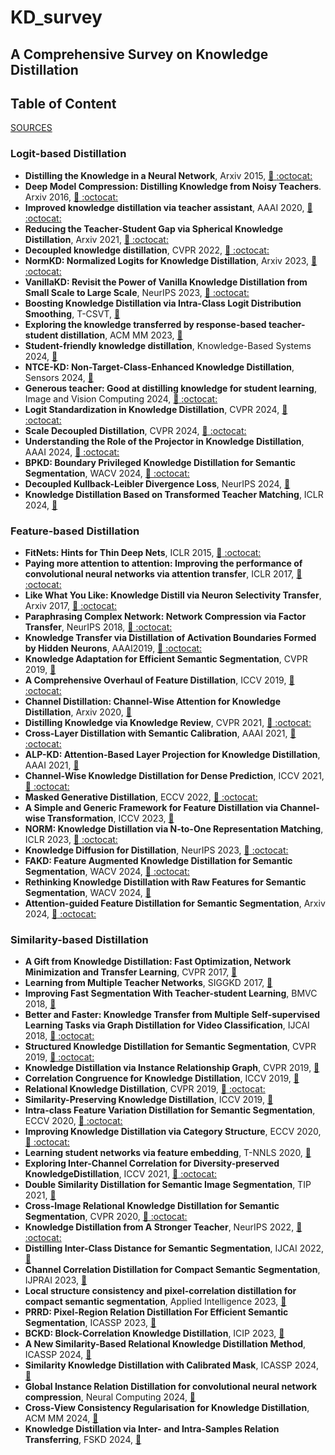 # KD_survey

## A Comprehensive Survey on Knowledge Distillation


## Table of Content
[SOURCES]()

### Logit-based Distillation
- **Distilling the Knowledge in a Neural Network**, Arxiv 2015, [ :link: ](https://arxiv.org/abs/1503.02531)[ :octocat: ](https://github.com/shriramsb/Distilling-the-Knowledge-in-a-Neural-Network)
- **Deep Model Compression: Distilling Knowledge from Noisy Teachers**. Arxiv 2016, [ :link: ](https://arxiv.org/abs/1610.09650)[ :octocat: ](https://github.com/chengshengchan/model_compression1)
- **Improved knowledge distillation via teacher assistant**, AAAI 2020, [ :link: ](https://arxiv.org/abs/1902.03393)[ :octocat: ](https://github.com/imirzadeh/Teacher-Assistant-Knowledge-Distillation)
- **Reducing the Teacher-Student Gap via Spherical Knowledge Distillation**, Arxiv 2021, [ :link: ](https://arxiv.org/abs/2010.07485)[ :octocat: ](https://github.com/forjiuzhou/Spherical-Knowledge-Distillation)
- **Decoupled knowledge distillation**, CVPR 2022, [ :link: ](https://arxiv.org/abs/2203.08679)[ :octocat: ](https://github.com/megvii-research/mdistiller)
- **NormKD: Normalized Logits for Knowledge Distillation**, Arxiv 2023, [ :link: ](https://arxiv.org/abs/2308.00520)[ :octocat: ](https://github.com/gizi1/NormKD)
- **VanillaKD: Revisit the Power of Vanilla Knowledge Distillation from Small Scale to Large Scale**, NeurIPS 2023, [ :link: ](https://arxiv.org/abs/2305.15781)[ :octocat: ](https://github.com/Hao840/vanillaKD)
- **Boosting Knowledge Distillation via Intra-Class Logit Distribution Smoothing**, T-CSVT, [ :link: ](https://ieeexplore.ieee.org/document/10292885)
- **Exploring the knowledge transferred by response-based teacher-student distillation**, ACM MM 2023, [ :link: ](https://dl.acm.org/doi/10.1145/3581783.3612162)
- **Student-friendly knowledge distillation**, Knowledge-Based Systems 2024, [ :link: ](https://www.sciencedirect.com/science/article/abs/pii/S0950705124005495)
- **NTCE-KD: Non-Target-Class-Enhanced Knowledge Distillation**, Sensors 2024, [ :link: ](https://www.mdpi.com/1424-8220/24/11/3617)
- **Generous teacher: Good at distilling knowledge for student learning**, Image and Vision Computing 2024, [ :link: ](https://www.sciencedirect.com/science/article/abs/pii/S0262885624003044) [ :octocat: ](https://github.com/EifelTing/Generous-Teacher)
- **Logit Standardization in Knowledge Distillation**, CVPR 2024, [ :link: ](https://arxiv.org/abs/2403.01427)[ :octocat: ](https://github.com/sunshangquan/logit-standardization-KD)
- **Scale Decoupled Distillation**, CVPR 2024, [ :link: ](https://arxiv.org/abs/2403.13512)[ :octocat: ](https://github.com/shicaiwei123/SDD-CVPR2024)
- **Understanding the Role of the Projector in Knowledge Distillation**, AAAI 2024, [ :link: ](https://arxiv.org/abs/2303.11098)[ :octocat: ](https://github.com/roymiles/Simple-Recipe-Distillation)
- **BPKD: Boundary Privileged Knowledge Distillation for Semantic Segmentation**, WACV 2024, [ :link: ](https://arxiv.org/abs/2306.08075) [ :octocat: ](https://github.com/AkideLiu/BPKD)
- **Decoupled Kullback-Leibler Divergence Loss**, NeurIPS 2024, [ :link: ](https://arxiv.org/abs/2305.13948)
- **Knowledge Distillation Based on Transformed Teacher Matching**, ICLR 2024, [ :link: ](https://arxiv.org/abs/2402.11148)


### Feature-based Distillation


- **FitNets: Hints for Thin Deep Nets**, ICLR 2015, [ :link: ](https://arxiv.org/abs/1412.6550)[ :octocat: ](https://github.com/adri-romsor/FitNets)
- **Paying more attention to attention: Improving the performance of convolutional neural networks via attention transfer**, ICLR 2017, [ :link: ](https://arxiv.org/abs/1612.03928)[ :octocat: ](https://github.com/szagoruyko/attention-transfer)
- **Like What You Like: Knowledge Distill via Neuron Selectivity Transfer**, Arxiv 2017, [ :link: ](https://arxiv.org/abs/1707.01219)[ :octocat: ](https://github.com/TuSimple/neuron-selectivity-transfer)
- **Paraphrasing Complex Network: Network Compression via Factor Transfer**, NeurIPS 2018, [ :link: ](https://arxiv.org/abs/1802.04977)[ :octocat: ](https://github.com/Jangho-Kim/Factor-Transfer-pytorch)
- **Knowledge Transfer via Distillation of Activation Boundaries Formed by Hidden Neurons**, AAAI2019, [ :link: ](https://arxiv.org/abs/1811.03233)[ :octocat: ](https://github.com/bhheo/AB_distillation)
- **Knowledge Adaptation for Efficient Semantic Segmentation**, CVPR 2019, [ :link: ](https://arxiv.org/abs/1903.04688)
- **A Comprehensive Overhaul of Feature Distillation**, ICCV 2019, [ :link: ](https://arxiv.org/abs/1904.01866)[ :octocat: ](https://github.com/clovaai/overhaul-distillation)
- **Channel Distillation: Channel-Wise Attention for Knowledge Distillation**, Arxiv 2020, [ :link: ](https://arxiv.org/abs/2006.01683)
- **Distilling Knowledge via Knowledge Review**, CVPR 2021, [ :link: ](https://arxiv.org/abs/2104.09044)[ :octocat: ](https://github.com/dvlab-research/ReviewKD)
- **Cross-Layer Distillation with Semantic Calibration**, AAAI 2021, [ :link: ](https://arxiv.org/abs/2012.03236)[ :octocat: ](https://github.com/DefangChen/SemCKD)
- **ALP-KD: Attention-Based Layer Projection for Knowledge Distillation**, AAAI 2021, [ :link: ](https://arxiv.org/abs/2012.14022) 
- **Channel-Wise Knowledge Distillation for Dense Prediction**, ICCV 2021, [ :link: ](https://openaccess.thecvf.com/content/ICCV2021/html/Shu_Channel-Wise_Knowledge_Distillation_for_Dense_Prediction_ICCV_2021_paper.html)[ :octocat: ](https://github.com/drilistbox/CWD)
- **Masked Generative Distillation**, ECCV 2022, [ :link: ](https://arxiv.org/abs/2205.01529)[ :octocat: ](https://github.com/yzd-v/MGD)
- **A Simple and Generic Framework for Feature Distillation via Channel-wise Transformation**, ICCV 2023, [ :link: ](https://arxiv.org/abs/2303.13212)
- **NORM: Knowledge Distillation via N-to-One Representation Matching**, ICLR 2023, [ :link: ](https://arxiv.org/abs/2305.13803)[ :octocat: ](https://github.com/OSVAI/NORM)
- **Knowledge Diffusion for Distillation**, NeurIPS 2023, [ :link: ](https://arxiv.org/abs/2305.15712)[ :octocat: ](https://github.com/hunto/DiffKD)
- **FAKD: Feature Augmented Knowledge Distillation for Semantic Segmentation**, WACV 2024, [ :link: ](https://arxiv.org/abs/2208.14143)[ :octocat: ](https://github.com/jianlong-yuan/FAKD)
- **Rethinking Knowledge Distillation with Raw Features for Semantic Segmentation**, WACV 2024, [ :link: ](https://ieeexplore.ieee.org/document/10484265)
- **Attention-guided Feature Distillation for Semantic Segmentation**, Arxiv 2024, [ :link: ](https://arxiv.org/abs/2403.05451)[ :octocat: ](https://github.com/AmirMansurian/AttnFD)


### Similarity-based Distillation

- **A Gift from Knowledge Distillation: Fast Optimization, Network Minimization and Transfer Learning**, CVPR 2017, [ :link: ](https://ieeexplore.ieee.org/document/8100237)
- **Learning from Multiple Teacher Networks**, SIGGKD 2017, [ :link: ](https://dl.acm.org/doi/10.1145/3097983.3098135)
- **Improving Fast Segmentation With Teacher-student Learning**, BMVC 2018, [ :link: ](https://arxiv.org/abs/1810.08476)
- **Better and Faster: Knowledge Transfer from Multiple Self-supervised Learning Tasks via Graph Distillation for Video Classification**, IJCAI 2018, [ :link: ](https://arxiv.org/abs/1804.10069)[ :octocat: ](https://github.com/zcrwind/ss-graph-distillation)
- **Structured Knowledge Distillation for Semantic Segmentation**, CVPR 2019, [ :link: ](https://ieeexplore.ieee.org/document/8954081)[ :octocat: ](https://github.com/irfanICMLL/structure_knowledge_distillation)
- **Knowledge Distillation via Instance Relationship Graph**, CVPR 2019, [ :link: ](https://ieeexplore.ieee.org/document/8953802)
- **Correlation Congruence for Knowledge Distillation**, ICCV 2019, [ :link: ](https://arxiv.org/abs/1904.01802)
- **Relational Knowledge Distillation**, CVPR 2019, [ :link: ](https://arxiv.org/abs/1904.05068)[ :octocat: ](https://github.com/lenscloth/RKD)
- **Similarity-Preserving Knowledge Distillation**, ICCV 2019, [ :link: ](https://arxiv.org/abs/1907.09682)
- **Intra-class Feature Variation Distillation for Semantic Segmentation**, ECCV 2020, [ :link: ](https://link.springer.com/chapter/10.1007/978-3-030-58571-6_21)[ :octocat: ](https://github.com/YukangWang/IFVD)
- **Improving Knowledge Distillation via Category Structure**, ECCV 2020, [ :link: ](https://link.springer.com/chapter/10.1007/978-3-030-58604-1_13)[ :octocat: ](https://github.com/xeanzheng/CSKD)
- **Learning student networks via feature embedding**, T-NNLS 2020, [ :link: ](https://ieeexplore.ieee.org/document/9007474)
- **Exploring Inter-Channel Correlation for Diversity-preserved KnowledgeDistillation**, ICCV 2021, [ :link: ](https://arxiv.org/abs/2202.03680)[ :octocat: ](https://github.com/ADLab-AutoDrive/ICKD)
- **Double Similarity Distillation for Semantic Image Segmentation**, TIP 2021, [ :link: ](https://ieeexplore.ieee.org/document/9444191)
- **Cross-Image Relational Knowledge Distillation for Semantic Segmentation**, CVPR 2020, [ :link: ](https://arxiv.org/abs/2204.06986)[ :octocat: ](https://github.com/winycg/CIRKD)
- **Knowledge Distillation from A Stronger Teacher**, NeurIPS 2022, [ :link: ](https://arxiv.org/abs/2205.10536)[ :octocat: ](https://github.com/hunto/DIST_KD)
- **Distilling Inter-Class Distance for Semantic Segmentation**, IJCAI 2022, [ :link: ](https://arxiv.org/abs/2205.03650)
- **Channel Correlation Distillation for Compact Semantic Segmentation**, IJPRAI 2023, [ :link: ](https://www.worldscientific.com/doi/abs/10.1142/S0218001423500040?srsltid=AfmBOooHGx4UY1SPvq9awB5BcrJVvEOT0HVvNWafWJx8B4erkOQfFNr3)
- **Local structure consistency and pixel-correlation distillation for compact semantic segmentation**, Applied Intelligence 2023, [ :link: ](https://link.springer.com/article/10.1007/s10489-022-03656-4)
- **PRRD: Pixel-Region Relation Distillation For Efficient Semantic Segmentation**, ICASSP 2023, [ :link: ](https://ieeexplore.ieee.org/document/10094967/)
- **BCKD: Block-Correlation Knowledge Distillation**, ICIP 2023, [ :link: ](https://ieeexplore.ieee.org/document/10222195/)
- **A New Similarity-Based Relational Knowledge Distillation Method**, ICASSP 2024, [ :link: ](https://ieeexplore.ieee.org/document/10447596/)
- **Similarity Knowledge Distillation with Calibrated Mask**, ICASSP 2024, [ :link: ](https://cmsworkshops.com/ICASSP2024/view_paper.php?PaperNum=3324)
- **Global Instance Relation Distillation for convolutional neural network compression**, Neural Computing 2024, [ :link: ](https://link.springer.com/article/10.1007/s00521-024-09635-9)
- **Cross-View Consistency Regularisation for Knowledge Distillation**, ACM MM 2024, [ :link: ](https://dl.acm.org/doi/10.1145/3664647.3681206)
- **Knowledge Distillation via Inter- and Intra-Samples Relation Transferring**, FSKD 2024, [ :link: ](https://ieeexplore.ieee.org/document/10702218)

